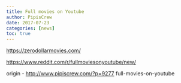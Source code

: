 ```yaml
---
title: Full movies on Youtube
author: PipisCrew
date: 2017-07-23
categories: [news]
toc: true
---
```


https://zerodollarmovies.com/

https://www.reddit.com/r/fullmoviesonyoutube/new/

origin - http://www.pipiscrew.com/?p=9277 full-movies-on-youtube